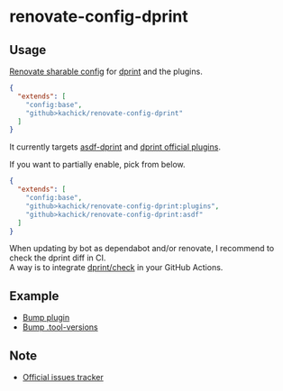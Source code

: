 # renovate-config-dprint

## Usage

[Renovate sharable config](https://docs.renovatebot.com/config-presets/) for [dprint](https://github.com/dprint/dprint) and the plugins.

```json
{
  "extends": [
    "config:base",
    "github>kachick/renovate-config-dprint"
  ]
}
```

It currently targets [asdf-dprint](https://github.com/asdf-community/asdf-dprint) and [dprint official plugins](https://github.com/dprint?q=plugin&type=all&language=&sort=).

If you want to partially enable, pick from below.

```json
{
  "extends": [
    "config:base",
    "github>kachick/renovate-config-dprint:plugins",
    "github>kachick/renovate-config-dprint:asdf"
  ]
}
```

When updating by bot as dependabot and/or renovate, I recommend to check the dprint diff in CI.\
A way is to integrate [dprint/check](https://github.com/dprint/check) in your GitHub Actions.

## Example

- [Bump plugin](https://github.com/kachick/renovate-config-dprint/pull/1)
- [Bump .tool-versions](https://github.com/kachick/renovate-config-dprint/pull/6)

## Note

- [Official issues tracker](https://github.com/kachick/renovate-config-dprint/issues/7)

